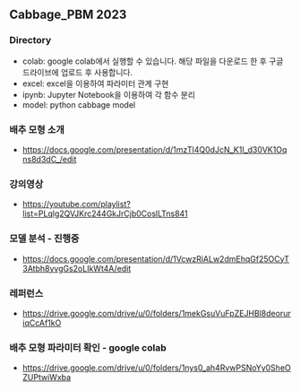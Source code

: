 ## Cabbage_PBM 2023

### Directory
* colab: google colab에서 실행할 수 있습니다. 해당 파일을 다운로드 한 후 구글 드라이브에 업로드 후 사용합니다.
* excel: excel을 이용하여 파라미터 관계 구현
* ipynb: Jupyter Notebook을 이용하여 각 함수 분리
* model: python cabbage model

### 배추 모형 소개
* https://docs.google.com/presentation/d/1mzTl4Q0dJcN_K1I_d30VK1Oqns8d3dC_/edit


### 강의영상
* https://youtube.com/playlist?list=PLqlg2QVJKrc244GkJrCjb0CoslLTns841


### 모델 분석 - 진행중
* https://docs.google.com/presentation/d/1VcwzRiALw2dmEhqGf25OCyT3Atbh8yvgGs2oLIkWt4A/edit


### 레퍼런스
* https://drive.google.com/drive/u/0/folders/1mekGsuVuFpZEJHBl8deoruriqCcAf1kO


### 배추 모형 파라미터 확인 - google colab
* https://drive.google.com/drive/u/0/folders/1nys0_ah4RvwPSNoYy0SheOZUPtwiWxba
